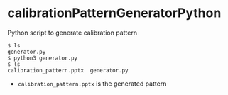 # calibrationPatternGeneratorPython
Python script to generate calibration pattern

```
$ ls
generator.py
$ python3 generator.py
$ ls
calibration_pattern.pptx  generator.py
```

- `calibration_pattern.pptx` is the generated pattern
